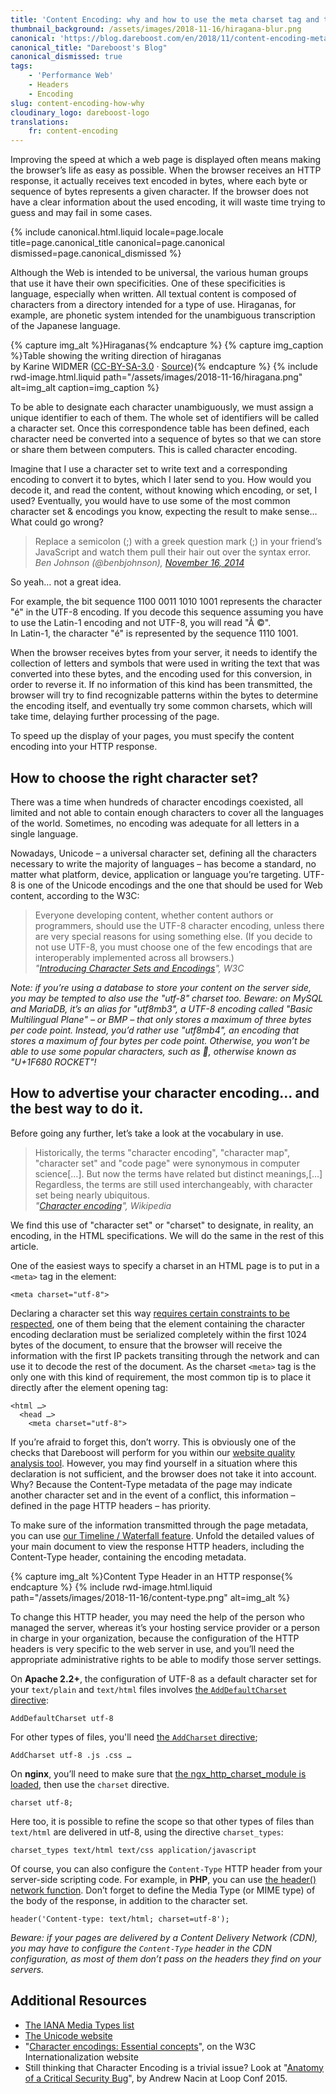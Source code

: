 ```yaml
---
title: 'Content Encoding: why and how to use the meta charset tag and the Content-Type header'
thumbnail_background: /assets/images/2018-11-16/hiragana-blur.png
canonical: 'https://blog.dareboost.com/en/2018/11/content-encoding-meta-charset-content-type-header/'
canonical_title: "Dareboost's Blog"
canonical_dismissed: true
tags:
    - 'Performance Web'
    - Headers
    - Encoding
slug: content-encoding-how-why
cloudinary_logo: dareboost-logo
translations:
    fr: content-encoding
---
```


Improving the speed at which a web page is displayed often means making the browser’s life as easy as possible. When the browser receives an HTTP response, it actually receives text encoded in bytes, where each byte or sequence of bytes represents a given character. If the browser does not have a clear information about the used encoding, it will waste time trying to guess and may fail in some cases.

<!-- more -->

{% include canonical.html.liquid
    locale=page.locale
    title=page.canonical_title
    canonical=page.canonical
    dismissed=page.canonical_dismissed
%}

Although the Web is intended to be universal, the various human groups that use it have their own specificities. One of these specificities is language, especially when written. All textual content is composed of characters from a directory intended for a type of use. Hiraganas, for example, are phonetic system intended for the unambiguous transcription of the Japanese language.

{% capture img_alt %}Hiraganas{% endcapture %} {% capture img_caption %}Table showing the writing direction of hiraganas  
by Karine WIDMER ([CC-BY-SA-3.0](https://creativecommons.org/licenses/by-sa/3.0/) · [Source](https://commons.wikimedia.org/wiki/File:Table_hiragana.svg)){% endcapture %} {% include rwd-image.html.liquid
path="/assets/images/2018-11-16/hiragana.png"
alt=img_alt
caption=img_caption
%}

To be able to designate each character unambiguously, we must assign a unique identifier to each of them. The whole set of identifiers will be called a character set. Once this correspondence table has been defined, each character need be converted into a sequence of bytes so that we can store or share them between computers. This is called character encoding.

Imagine that I use a character set to write text and a corresponding encoding to convert it to bytes, which I later send to you. How would you decode it, and read the content, without knowing which encoding, or set, I used? Eventually, you would have to use some of the most common character set & encodings you know, expecting the result to make sense… What could go wrong?

> Replace a semicolon (;) with a greek question mark (;) in your friend’s JavaScript and watch them pull their hair out over the syntax error.  
> <cite>Ben Johnson (@benbjohnson), [November 16, 2014](https://twitter.com/benbjohnson/status/533848879423578112)</cite>

So yeah… not a great idea.

For example, the bit sequence 1100 0011 1010 1001 represents the character "é" in the UTF-8 encoding. If you decode this sequence assuming you have to use the Latin-1 encoding and not UTF-8, you will read "Ã ©".  
In Latin-1, the character "é" is represented by the sequence 1110 1001.

When the browser receives bytes from your server, it needs to identify the collection of letters and symbols that were used in writing the text that was converted into these bytes, and the encoding used for this conversion, in order to reverse it. If no information of this kind has been transmitted, the browser will try to find recognizable patterns within the bytes to determine the encoding itself, and eventually try some common charsets, which will take time, delaying further processing of the page.

To speed up the display of your pages, you must specify the content encoding into your HTTP response.

## How to choose the right character set?

There was a time when hundreds of character encodings coexisted, all limited and not able to contain enough characters to cover all the languages of the world. Sometimes, no encoding was adequate for all letters in a single language.

Nowadays, Unicode – a universal character set, defining all the characters necessary to write the majority of languages – has become a standard, no matter what platform, device, application or language you’re targeting. UTF-8 is one of the Unicode encodings and the one that should be used for Web content, according to the W3C:

> Everyone developing content, whether content authors or programmers, should use the UTF-8 character encoding, unless there are very special reasons for using something else. (If you decide to not use UTF-8, you must choose one of the few encodings that are interoperably implemented across all browsers.)  
> <cite>"[Introducing Character Sets and Encodings](https://www.w3.org/International/getting-started/characters)", W3C</cite>

_Note: if you’re using a database to store your content on the server side, you may be tempted to also use the "utf-8" charset too. Beware: on MySQL and MariaDB, it’s an alias for "utf8mb3", a UTF-8 encoding called "Basic Multilingual Plane" – or BMP – that only stores a maximum of three bytes per code point. Instead, you’d rather use "utf8mb4", an encoding that stores a maximum of four bytes per code point. Otherwise, you won’t be able to use some popular characters, such as 🚀, otherwise known as "U+1F680 ROCKET"!_

## How to advertise your character encoding… and the best way to do it.

Before going any further, let’s take a look at the vocabulary in use.

> Historically, the terms "character encoding", "character map", "character set" and "code page" were synonymous in computer science[…]. But now the terms have related but distinct meanings,[…] Regardless, the terms are still used interchangeably, with character set being nearly ubiquitous.  
> <cite>"[Character encoding](https://en.wikipedia.org/wiki/Character_encoding#Character_sets,_character_maps_and_code_pages)", Wikipedia</cite>

We find this use of "character set" or "charset" to designate, in reality, an encoding, in the HTML specifications. We will do the same in the rest of this article.

One of the easiest ways to specify a charset in an HTML page is to put in a `<meta>` tag in the element:

```
<meta charset="utf-8">
```

Declaring a character set this way [requires certain constraints to be respected](https://www.w3.org/TR/html5/document-metadata.html#specifying-the-documents-character-encoding), one of them being that the element containing the character encoding declaration must be serialized completely within the first 1024 bytes of the document, to ensure that the browser will receive the information with the first IP packets transiting through the network and can use it to decode the rest of the document. As the charset `<meta>` tag is the only one with this kind of requirement, the most common tip is to place it directly after the element opening tag:

```
<html …>
  <head …>
    <meta charset="utf-8">
```

If you’re afraid to forget this, don’t worry. This is obviously one of the checks that Dareboost will perform for you within our [website quality analysis tool](https://www.dareboost.com/en/tool/website-analysis). However, you may find yourself in a situation where this declaration is not sufficient, and the browser does not take it into account. Why? Because the Content-Type metadata of the page may indicate another character set and in the event of a conflict, this information – defined in the page HTTP headers – has priority.

To make sure of the information transmitted through the page metadata, you can use [our Timeline / Waterfall feature](https://www.dareboost.com/en/doc/analysis-report/timeline-waterfall). Unfold the detailed values of your main document to view the response HTTP headers, including the Content-Type header, containing the encoding metadata.

{% capture img_alt %}Content Type Header in an HTTP response{% endcapture %} {% include rwd-image.html.liquid
path="/assets/images/2018-11-16/content-type.png"
alt=img_alt
%}

To change this HTTP header, you may need the help of the person who managed the server, whereas it’s your hosting service provider or a person in charge in your organization, because the configuration of the HTTP headers is very specific to the web server in use, and you’ll need the appropriate administrative rights to be able to modify those server settings.

On **Apache 2.2+**, the configuration of UTF-8 as a default character set for your `text/plain` and `text/html` files involves [the `AddDefaultCharset` directive](https://httpd.apache.org/docs/2.2/en/mod/core.html#adddefaultcharset):

```
AddDefaultCharset utf-8
```

For other types of files, you'll need [the `AddCharset` directive](https://httpd.apache.org/docs/current/en/mod/mod_mime.html#addcharset);

```
AddCharset utf-8 .js .css …
```

On **nginx**, you’ll need to make sure that [the ngx_http_charset_module is loaded](http://nginx.org/en/docs/http/ngx_http_charset_module.html), then use the `charset` directive.

```
charset utf-8;
```

Here too, it is possible to refine the scope so that other types of files than `text/html` are delivered in utf-8, using the directive `charset_types`:

```
charset_types text/html text/css application/javascript
```

Of course, you can also configure the `Content-Type` HTTP header from your server-side scripting code. For example, in **PHP**, you can use [the header() network function](https://php.net/manual/en/function.header.php). Don’t forget to define the Media Type (or MIME type) of the body of the response, in addition to the character set.

```
header('Content-type: text/html; charset=utf-8');
```

_Beware: if your pages are delivered by a Content Delivery Network (CDN), you may have to configure the `Content-Type` header in the CDN configuration, as most of them don’t pass on the headers they find on your servers._

## Additional Resources

- [The IANA Media Types list](https://www.iana.org/assignments/media-types/media-types.xhtml)
- [The Unicode website](http://www.unicode.org/)
- "[Character encodings: Essential concepts](https://www.w3.org/International/articles/definitions-characters/#httpheader)", on the W3C Internationalization website
- Still thinking that Character Encoding is a trivial issue? Look at "[Anatomy of a Critical Security Bug](https://www.youtube.com/watch?v=yQaRUEwEKxE)", by Andrew Nacin at Loop Conf 2015.

